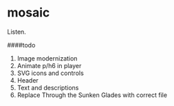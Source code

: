 # mosaic
Listen.

####todo
1.  Image modernization
2.  Animate p/h6 in player
3.  SVG icons and controls
4.  Header
5.  Text and descriptions
6.  Replace Through the Sunken Glades with correct file
